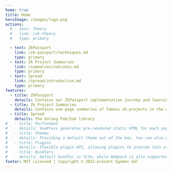 ```yaml
---
home: true
title: Home
heroImage: /images/logo.png
actions:
  # - text: Theory
  #   link: /zk-theory
  #   type: primary

  - text: ZkPassport
    link: /zk-passport/techniques.md
    type: primary
  - text: Zk Project Summaries
    link: /summaries/zokrates.md
    type: primary
  - text: Spread
    link: /spread/introduction.md
    type: primary
features:
  - title: ZkPassport
    details: Contains our ZkPassport implementation journey and learnings
  - title: Zk Project Summaries
    details: Contains one-page summaries of famous zk-projects in the wild
  - title: Spread
    details: The Golang Pub/Sub library
#   - title: Performant
#     details: VuePress generates pre-rendered static HTML for each page, and runs as an SPA once a page is loaded.
#   - title: Themes
#     details: Providing a default theme out of the box. You can also choose a community theme or create your own one.
#   - title: Plugins
#     details: Flexible plugin API, allowing plugins to provide lots of plug-and-play features for your site.
#   - title: Bundlers
#     details: Default bundler is Vite, while Webpack is also supported. Choose the one you like!
footer: MIT Licensed | Copyright © 2022-present Egemen Göl
---
```

